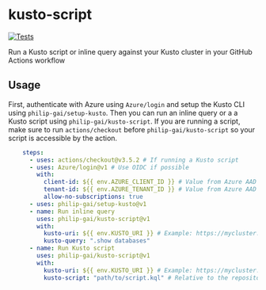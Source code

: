 # kusto-script

[![Tests](https://github.com/philip-gai/kusto-script/actions/workflows/tests.yaml/badge.svg)](https://github.com/philip-gai/kusto-script/actions/workflows/tests.yaml)

Run a Kusto script or inline query against your Kusto cluster in your GitHub Actions workflow

## Usage

First, authenticate with Azure using `Azure/login` and setup the Kusto CLI using `philip-gai/setup-kusto`. Then you can run an inline query or a a Kusto script using `philip-gai/kusto-script`. If you are running a script, make sure to run `actions/checkout` before `philip-gai/kusto-script` so your script is accessible by the action.

```yaml
    steps:
      - uses: actions/checkout@v3.5.2 # If running a Kusto script
      - uses: Azure/login@v1 # Use OIDC if possible
        with:
          client-id: ${{ env.AZURE_CLIENT_ID }} # Value from Azure AAD
          tenant-id: ${{ env.AZURE_TENANT_ID }} # Value from Azure AAD
          allow-no-subscriptions: true
      - uses: philip-gai/setup-kusto@v1
      - name: Run inline query
        uses: philip-gai/kusto-script@v1
        with:
          kusto-uri: ${{ env.KUSTO_URI }} # Example: https://mycluster.kusto.windows.net or https://mycluster.kusto.windows.net/MyDatabase
          kusto-query: ".show databases"
      - name: Run Kusto script
        uses: philip-gai/kusto-script@v1
        with:
          kusto-uri: ${{ env.KUSTO_URI }} # Example: https://mycluster.kusto.windows.net or https://mycluster.kusto.windows.net/MyDatabase
          kusto-script: "path/to/script.kql" # Relative to the repository root
```
